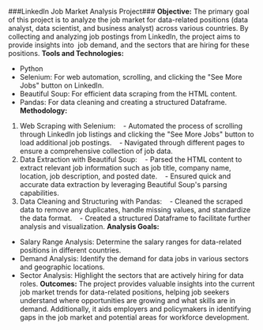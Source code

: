###LinkedIn Job Market Analysis Project###
**Objective:**
The primary goal of this project is to analyze the job market for data-related positions (data analyst, data scientist, and business analyst) across various countries. By collecting and analyzing job postings from LinkedIn, the project aims to provide insights into  job demand, and the sectors that are hiring for these positions.
**Tools and Technologies:**
- Python
- Selenium: For web automation, scrolling, and clicking the "See More Jobs" button on LinkedIn.
- Beautiful Soup: For efficient data scraping from the HTML content.
- Pandas: For data cleaning and creating a structured Dataframe.
**Methodology:**
1. Web Scraping with Selenium:
   - Automated the process of scrolling through LinkedIn job listings and clicking the "See More Jobs" button to load additional job postings.
   - Navigated through different pages to ensure a comprehensive collection of job data.
2. Data Extraction with Beautiful Soup:
   - Parsed the HTML content to extract relevant job information such as job title, company name, location, job description, and posted date.
   - Ensured quick and accurate data extraction by leveraging Beautiful Soup's parsing capabilities.
3. Data Cleaning and Structuring with Pandas:
   - Cleaned the scraped data to remove any duplicates, handle missing values, and standardize the data format.
   - Created a structured Dataframe to facilitate further analysis and visualization.
**Analysis Goals:**
- Salary Range Analysis: Determine the salary ranges for data-related positions in different countries.
- Demand Analysis: Identify the demand for data jobs in various sectors and geographic locations.
- Sector Analysis: Highlight the sectors that are actively hiring for data roles.
**Outcomes:**
The project provides valuable insights into the current job market trends for data-related positions, helping job seekers understand where opportunities are growing and what skills are in demand. Additionally, it aids employers and policymakers in identifying gaps in the job market and potential areas for workforce development.
